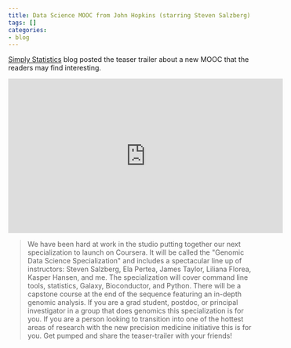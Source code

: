 ```yaml
---
title: Data Science MOOC from John Hopkins (starring Steven Salzberg)
tags: []
categories:
- blog
---
```

[Simply Statistics](http://simplystatistics.org/?p=3957) blog posted the
teaser trailer about a new MOOC that the readers may find interesting.
<!--more-->

<iframe width="560" height="315" src="http://www.youtube.com/embed/yzptuvB3t6Q" frameborder="0"> </iframe>

> We have been hard at work in the studio putting together our next
specialization to launch on Coursera. It will be called the "Genomic Data
Science Specialization" and includes a spectacular line up of instructors:
Steven Salzberg, Ela Pertea, James Taylor, Liliana Florea, Kasper Hansen, and
me. The specialization will cover command line tools, statistics, Galaxy,
Bioconductor, and Python. There will be a capstone course at the end of the
sequence featuring an in-depth genomic analysis. If you are a grad student,
postdoc, or principal investigator in a group that does genomics this
specialization is for you. If you are a person looking to transition into one
of the hottest areas of research with the new precision medicine initiative
this is for you. Get pumped and share the teaser-trailer with your friends!

